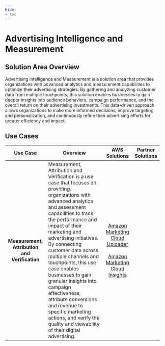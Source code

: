 ```yaml
---
hide:
- toc
---
```


# Advertising Intelligence and Measurement

## Solution Area Overview

Advertising Intelligence and Measurement is a solution area that provides organizations with advanced analytics and measurement capabilities to optimize their advertising strategies. By gathering and analyzing customer data from multiple touchpoints, this solution enables businesses to gain deeper insights into audience behaviors, campaign performance, and the overall return on their advertising investments. This data-driven approach allows organizations to make more informed decisions, improve targeting and personalization, and continuously refine their advertising efforts for greater efficiency and impact.
 
## Use Cases

| Use Case | Overview | AWS Solutions | Partner Solutions |
| :---: | --- | :---: | :---: |
| **Measurement, Attribution and Verification** | Measurement, Attribution and Verification is a use case that focuses on providing organizations with advanced analytics and assessment capabilities to track the performance and impact of their marketing and advertising initiatives. By connecting customer data across multiple channels and touchpoints, this use case enables businesses to gain granular insights into campaign effectiveness, attribute conversions and revenue to specific marketing actions, and verify the quality and viewability of their digital advertising. | [Amazon Marketing Cloud Uploader](https://aws.amazon.com/solutions/implementations/amazon-marketing-cloud-uploader-from-aws/?did=sl_card&trk=sl_card) <br /><br />[Amazon Marketing Cloud Insights](https://aws.amazon.com/solutions/implementations/amazon-marketing-cloud-insights-on-aws/?did=sl_card&trk=sl_card) | |